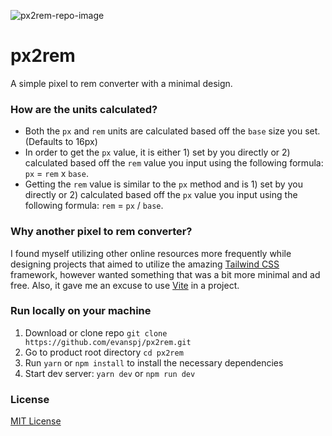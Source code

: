 ![px2rem-repo-image](https://user-images.githubusercontent.com/8595624/159067182-6eab2510-1dd8-423e-93fb-62d020bf2862.jpg)

# px2rem
A simple pixel to rem converter with a minimal design.

### How are the units calculated?
- Both the `px` and `rem` units are calculated based off the `base` size you set. (Defaults to 16px)
- In order to get the `px` value, it is either 1) set by you directly or 2) calculated based off the `rem` value you input using the following formula: `px` = `rem` x `base`.
- Getting the `rem` value is similar to the `px` method and is 1) set by you directly or 2) calculated based off the `px` value you input using the following formula: `rem` = `px` / `base`.

### Why another pixel to rem converter?
I found myself utilizing other online resources more frequently while designing projects that aimed to utilize the amazing [Tailwind CSS](https://tailwindcss.com) framework, however wanted something that was a bit more minimal and ad free. Also, it gave me an excuse to use [Vite](https://vitejs.dev) in a project.


### Run locally on your machine
1. Download or clone repo `git clone https://github.com/evanspj/px2rem.git`
2. Go to product root directory `cd px2rem`
3. Run `yarn` or `npm install` to install the necessary dependencies
4. Start dev server: `yarn dev` or `npm run dev`


### License
[MIT License](/LICENSE)
